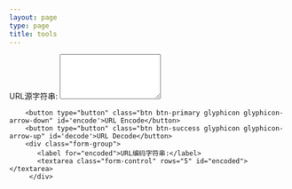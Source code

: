```yaml
---
layout: page
type: page
title: tools
---
```


<div class="panel">

 <div>
   <form>
     <div class="form-group">
       <label for="source">URL源字符串:</label>
       <textarea class="form-control" rows="5" id="source"></textarea>
     </div>
   
   
        <button type="button" class="btn btn-primary glyphicon glyphicon-arrow-down" id='encode'>URL Encode</button>
        <button type="button" class="btn btn-success glyphicon glyphicon-arrow-up" id='decode'>URL Decode</button>
        <div class="form-group">
           <label for="encoded">URL编码字符串:</label>
           <textarea class="form-control" rows="5" id="encoded"></textarea>
         </div>
   </form>
 </div>
<div class="panel">

<script>
$(document).ready(
   function(){
      $('#encode').click(function(){
            var uri = $("#source").val()// "https://w3schools.com/my test.asp?name=ståle&car=saab";
            var uri_enc = encodeURIComponent(uri); 
            
            $("#encoded").val(uri_enc);
      })
      
      $('#decode').click(function(){
                  var uri = $("#encoded").val()// "https://w3schools.com/my test.asp?name=ståle&car=saab";
                  //var uri_enc = encodeURIComponent(uri);
                  var uri_dec = decodeURIComponent(uri);
                  
                  $("#source").val(uri_dec);
            })
   }
)
</script>